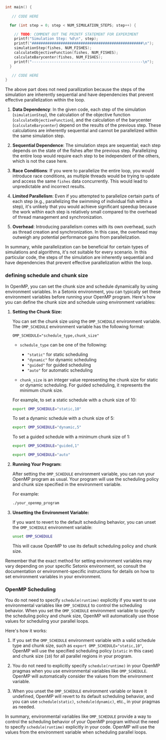 ```c
int main() {
   
   // CODE HERE

  for (int step = 0; step < NUM_SIMULATION_STEPS; step++) {

    // TODO: COMMENT OUT THE PRINTF STATEMENT FOR EXPERIMENT
    printf("Simulation Step: %d\n", step);
    printf("##################################################\n");
    simulationStep(fishes, NUM_FISHES);
    calculateObjectiveFunction(fishes, NUM_FISHES);
    calculateBarycenter(fishes, NUM_FISHES);
    printf("--------------------------------------------------\n");
  }

   // CODE HERE 
}

```

The above part does not need parallization because the steps of the simulation are inherently sequential and have
dependencies that prevent effective parallelization within the loop.

1. **Data Dependency**: In the given code, each step of the simulation (`simulationStep`), the calculation of the
   objective function (`calculateObjectiveFunction`), and the calculation of the barycenter (`calculateBarycenter`)
   depend on the results of the previous step. These calculations are inherently sequential and cannot be parallelized
   within the same simulation step.

2. **Sequential Dependence**: The simulation steps are sequential; each step depends on the state of the fishes after
   the previous step. Parallelizing the entire loop would require each step to be independent of the others, which is
   not the case here.

3. **Race Conditions**: If you were to parallelize the entire loop, you would introduce race conditions, as multiple
   threads would be trying to update and access the same `fishes` data concurrently. This would lead to unpredictable
   and incorrect results.

4. **Limited Parallelism**: Even if you attempted to parallelize certain parts of each step (e.g., parallelizing the
   swimming of individual fish within a step), it's unlikely that you would achieve significant speedup because the work
   within each step is relatively small compared to the overhead of thread management and synchronization.

5. **Overhead**: Introducing parallelism comes with its own overhead, such as thread creation and synchronization. In
   this case, the overhead may outweigh any potential performance gains from parallelization.

In summary, while parallelization can be beneficial for certain types of simulations and algorithms, it's not suitable
for every scenario. In this particular code, the steps of the simulation are inherently sequential and have dependencies
that prevent effective parallelization within the loop.

### defining schedule and chunk size

In OpenMP, you can set the chunk size and schedule dynamically by using environment variables. In a Setonix environment,
you can typically set these environment variables before running your OpenMP program. Here's how you can define the
chunk size and schedule using environment variables:

1. **Setting the Chunk Size:**

   You can set the chunk size using the `OMP_SCHEDULE` environment variable. The `OMP_SCHEDULE` environment variable has
   the following format:

   ```
   OMP_SCHEDULE="schedule_type,chunk_size"
   ```

    - `schedule_type` can be one of the following:
        - `"static"` for static scheduling
        - `"dynamic"` for dynamic scheduling
        - `"guided"` for guided scheduling
        - `"auto"` for automatic scheduling

    - `chunk_size` is an integer value representing the chunk size for static or dynamic scheduling. For guided
      scheduling, it represents the minimum chunk size.

   For example, to set a static schedule with a chunk size of 10:

   ```bash
   export OMP_SCHEDULE="static,10"
   ```

   To set a dynamic schedule with a chunk size of 5:

   ```bash
   export OMP_SCHEDULE="dynamic,5"
   ```

   To set a guided schedule with a minimum chunk size of 1:

   ```bash
   export OMP_SCHEDULE="guided,1"
   ```

   ```bash
   export OMP_SCHEDULE="auto"
   ```

2. **Running Your Program:**

   After setting the `OMP_SCHEDULE` environment variable, you can run your OpenMP program as usual. Your program will
   use the scheduling policy and chunk size specified in the environment variable.

   For example:

   ```bash
   ./your_openmp_program
   ```

3. **Unsetting the Environment Variable:**

   If you want to revert to the default scheduling behavior, you can unset the `OMP_SCHEDULE` environment variable:

   ```bash
   unset OMP_SCHEDULE
   ```

   This will cause OpenMP to use its default scheduling policy and chunk size.

Remember that the exact method for setting environment variables may vary depending on your specific Setonix
environment, so consult the documentation or environment-specific instructions for details on how to set environment
variables in your environment.

### OpenMP Scheduling

You do not need to specify `schedule(runtime)` explicitly if you want to use environmental variables
like `OMP_SCHEDULE` to control the scheduling behavior. When you set the `OMP_SCHEDULE` environment variable to specify
the scheduling policy and chunk size, OpenMP will automatically use those values for scheduling your parallel loops.

Here's how it works:

1. If you set the `OMP_SCHEDULE` environment variable with a valid schedule type and chunk size, such
   as `export OMP_SCHEDULE="static,10"`, OpenMP will use the specified scheduling policy (`static` in this case) and
   chunk size (`10`) for all parallel regions in your program.

2. You do not need to explicitly specify `schedule(runtime)` in your OpenMP pragmas when you use environmental variables
   like `OMP_SCHEDULE`. OpenMP will automatically consider the values from the environment variable.

3. When you unset the `OMP_SCHEDULE` environment variable or leave it undefined, OpenMP will revert to its default
   scheduling behavior, and you can use `schedule(static)`, `schedule(dynamic)`, etc., in your pragmas as needed.

In summary, environmental variables like `OMP_SCHEDULE` provide a way to control the scheduling behavior of your OpenMP
program without the need to specify `schedule(runtime)` explicitly in your code. OpenMP will use the values from the
environment variable when scheduling parallel loops.
